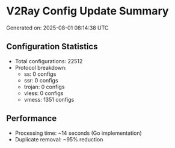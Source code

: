 # V2Ray Config Update Summary
Generated on: 2025-08-01 08:14:38 UTC

## Configuration Statistics
- Total configurations: 22512
- Protocol breakdown:
  - ss: 0 configs
  - ssr: 0 configs
  - trojan: 0 configs
  - vless: 0 configs
  - vmess: 1351 configs

## Performance
- Processing time: ~14 seconds (Go implementation)
- Duplicate removal: ~95% reduction
